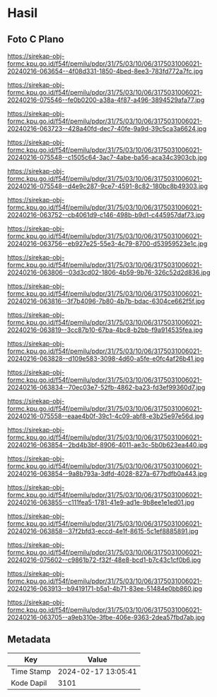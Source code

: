 # Hasil

## Foto C Plano

https://sirekap-obj-formc.kpu.go.id/f54f/pemilu/pdpr/31/75/03/10/06/3175031006021-20240216-063654--4f08d331-1850-4bed-8ee3-783fd772a7fc.jpg

https://sirekap-obj-formc.kpu.go.id/f54f/pemilu/pdpr/31/75/03/10/06/3175031006021-20240216-075546--fe0b0200-a38a-4f87-a496-3894529afa77.jpg

https://sirekap-obj-formc.kpu.go.id/f54f/pemilu/pdpr/31/75/03/10/06/3175031006021-20240216-063723--428a40fd-dec7-40fe-9a9d-39c5ca3a6624.jpg

https://sirekap-obj-formc.kpu.go.id/f54f/pemilu/pdpr/31/75/03/10/06/3175031006021-20240216-075548--c1505c64-3ac7-4abe-ba56-aca34c3903cb.jpg

https://sirekap-obj-formc.kpu.go.id/f54f/pemilu/pdpr/31/75/03/10/06/3175031006021-20240216-075548--d4e9c287-9ce7-4591-8c82-180bc8b49303.jpg

https://sirekap-obj-formc.kpu.go.id/f54f/pemilu/pdpr/31/75/03/10/06/3175031006021-20240216-063752--cb4061d9-c146-498b-b9d1-c445957daf73.jpg

https://sirekap-obj-formc.kpu.go.id/f54f/pemilu/pdpr/31/75/03/10/06/3175031006021-20240216-063756--eb927e25-55e3-4c79-8700-d53959523e1c.jpg

https://sirekap-obj-formc.kpu.go.id/f54f/pemilu/pdpr/31/75/03/10/06/3175031006021-20240216-063806--03d3cd02-1806-4b59-9b76-326c52d2d836.jpg

https://sirekap-obj-formc.kpu.go.id/f54f/pemilu/pdpr/31/75/03/10/06/3175031006021-20240216-063816--3f7b4096-7b80-4b7b-bdac-6304ce662f5f.jpg

https://sirekap-obj-formc.kpu.go.id/f54f/pemilu/pdpr/31/75/03/10/06/3175031006021-20240216-063819--3cc87b10-67ba-4bc8-b2bb-f9a914535fea.jpg

https://sirekap-obj-formc.kpu.go.id/f54f/pemilu/pdpr/31/75/03/10/06/3175031006021-20240216-063828--d109e583-3098-4d60-a5fe-e0fc4af26b41.jpg

https://sirekap-obj-formc.kpu.go.id/f54f/pemilu/pdpr/31/75/03/10/06/3175031006021-20240216-063834--70ec03e7-52fb-4862-ba23-fd3ef99360d7.jpg

https://sirekap-obj-formc.kpu.go.id/f54f/pemilu/pdpr/31/75/03/10/06/3175031006021-20240216-075558--eaae4b0f-39c1-4c09-abf8-e3b25e97e56d.jpg

https://sirekap-obj-formc.kpu.go.id/f54f/pemilu/pdpr/31/75/03/10/06/3175031006021-20240216-063854--2bd4b3bf-8906-4011-ae3c-5b0b623ea440.jpg

https://sirekap-obj-formc.kpu.go.id/f54f/pemilu/pdpr/31/75/03/10/06/3175031006021-20240216-063854--9a8b793a-3dfd-4028-827a-677bdfb0a443.jpg

https://sirekap-obj-formc.kpu.go.id/f54f/pemilu/pdpr/31/75/03/10/06/3175031006021-20240216-063855--c111fea5-1781-41e9-ad1e-9b8ee1e1ed01.jpg

https://sirekap-obj-formc.kpu.go.id/f54f/pemilu/pdpr/31/75/03/10/06/3175031006021-20240216-063858--37f2bfd3-eccd-4e1f-8615-5c1ef8885891.jpg

https://sirekap-obj-formc.kpu.go.id/f54f/pemilu/pdpr/31/75/03/10/06/3175031006021-20240216-075602--c9861b72-f32f-48e8-bcd1-b7c43c1cf0b6.jpg

https://sirekap-obj-formc.kpu.go.id/f54f/pemilu/pdpr/31/75/03/10/06/3175031006021-20240216-063913--b9419171-b5a1-4b71-83ee-51484e0bb860.jpg

https://sirekap-obj-formc.kpu.go.id/f54f/pemilu/pdpr/31/75/03/10/06/3175031006021-20240216-063705--a9eb310e-3fbe-406e-9363-2dea57fbd7ab.jpg


## Metadata

| Key        | Value               |
| ---------- | ------------------- |
| Time Stamp | 2024-02-17 13:05:41 |
| Kode Dapil | 3101                |



